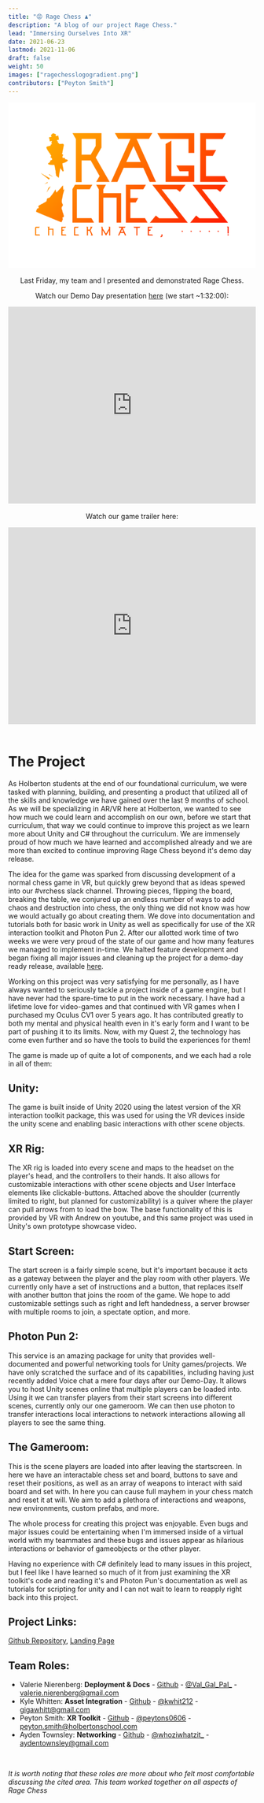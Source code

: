 ```yaml
---
title: "😡 Rage Chess ♟️"
description: "A blog of our project Rage Chess."
lead: "Immersing Ourselves Into XR"
date: 2021-06-23
lastmod: 2021-11-06
draft: false
weight: 50
images: ["ragechesslogogradient.png"]
contributors: ["Peyton Smith"]
---
```


<div align="center">
<img src="ragechesslogogradient.png">




Last Friday, my team and I presented and demonstrated Rage Chess.



Watch our Demo Day presentation [here](https://www.youtube.com/watch?v=vbvFjBUNubo) (we start ~1:32:00):



<iframe  width="100%"  height="400px"  src="https://www.youtube.com/embed/vbvFjBUNubo?t=5519"  title="YouTube video player"  frameborder="0"  allow="accelerometer; autoplay; clipboard-write; encrypted-media; gyroscope; picture-in-picture"  allowfullscreen></iframe>



Watch our game trailer here:

<iframe  width="100%"  height="400px"  src="https://www.youtube.com/embed/CHwq2JNkkTU"  title="YouTube video player"  frameborder="0"  allow="accelerometer; autoplay; clipboard-write; encrypted-media; gyroscope; picture-in-picture"  allowfullscreen></iframe>

</div>



<br>



# The Project

As Holberton students at the end of our foundational curriculum, we were tasked with planning, building, and presenting a product that utilized all of the skills and knowledge we have gained over the last 9 months of school. As we will be specializing in AR/VR here at Holberton, we wanted to see how much we could learn and accomplish on our own, before we start that curriculum, that way we could continue to improve this project as we learn more about Unity and C# throughout the curriculum. We are immensely proud of how much we have learned and accomplished already and we are more than excited to continue improving Rage Chess beyond it's demo day release.



The idea for the game was sparked from discussing development of a normal chess game in VR, but quickly grew beyond that as ideas spewed into our #vrchess slack channel. Throwing pieces, flipping the board, breaking the table, we conjured up an endless number of ways to add chaos and destruction into chess, the only thing we did not know was how we would actually go about creating them. We dove into documentation and tutorials both for basic work in Unity as well as specifically for use of the XR interaction toolkit and Photon Pun 2. After our allotted work time of two weeks we were very proud of the state of our game and how many features we managed to implement in-time. We halted feature development and began fixing all major issues and cleaning up the project for a demo-day ready release, available [here](https://github.com/aydentownsley/RageChess).



Working on this project was very satisfying for me personally, as I have always wanted to seriously tackle a project inside of a game engine, but I have never had the spare-time to put in the work necessary. I have had a lifetime love for video-games and that continued with VR games when I purchased my Oculus CV1 over 5 years ago. It has contributed greatly to both my mental and physical health even in it's early form and I want to be part of pushing it to its limits. Now, with my Quest 2, the technology has come even further and so have the tools to build the experiences for them!



The game is made up of quite a lot of components, and we each had a role in all of them:



## Unity:

The game is built inside of Unity 2020 using the latest version of the XR interaction toolkit package, this was used for using the VR devices inside the unity scene and enabling basic interactions with other scene objects.



## XR Rig:

The XR rig is loaded into every scene and maps to the headset on the player's head, and the controllers to their hands. It also allows for customizable interactions with other scene objects and User Interface elements like clickable-buttons. Attached above the shoulder (currently limited to right, but planned for customizability) is a quiver where the player can pull arrows from to load the bow. The base functionality of this is provided by VR with Andrew on youtube, and this same project was used in Unity's own prototype showcase video.



## Start Screen:

The start screen is a fairly simple scene, but it's important because it acts as a gateway between the player and the play room with other players. We currently only have a set of instructions and a button, that replaces itself with another button that joins the room of the game. We hope to add customizable settings such as right and left handedness, a server browser with multiple rooms to join, a spectate option, and more.



## Photon Pun 2:

This service is an amazing package for unity that provides well-documented and powerful networking tools for Unity games/projects. We have only scratched the surface and of its capabilities, including having just recently added Voice chat a mere four days after our Demo-Day. It allows you to host Unity scenes online that multiple players can be loaded into. Using it we can transfer players from their start screens into different scenes, currently only our one gameroom. We can then use photon to transfer interactions local interactions to network interactions allowing all players to see the same thing.



## The Gameroom:

This is the scene players are loaded into after leaving the startscreen. In here we have an interactable chess set and board, buttons to save and reset their positions, as well as an array of weapons to interact with said board and set with. In here you can cause full mayhem in your chess match and reset it at will. We aim to add a plethora of interactions and weapons, new environments, custom prefabs, and more.



The whole process for creating this project was enjoyable. Even bugs and major issues could be entertaining when I'm immersed inside of a virtual world with my teammates and these bugs and issues appear as hilarious interactions or behavior of gameobjects or the other player.



Having no experience with C# definitely lead to many issues in this project, but I feel like I have learned so much of it from just examining the XR toolkit's code and reading it's and Photon Pun's documentation as well as tutorials for scripting for unity and I can not wait to learn to reapply right back into this project.



## Project Links:
[Github Repository](https://github.com/aydentownsley/RageChess), [Landing Page](https://aydentownsley.github.io/RageChess/)

## Team Roles:

 - Valerie Nierenberg: **Deployment & Docs** - [Github](https://github.com/valerienierenberg) - [@Val_Gal_Pal_](https://twitter.com/Val_Gal_Pal_) - valerie.nierenberg@gmail.com
 - Kyle Whitten: **Asset Integration** - [Github](https://github.com/kwhit2) - [@kwhit212](https://twitter.com/kwhit212) - gigawhitt@gmail.com
 - Peyton Smith: **XR Toolkit** - [Github](https://github.com/peytonbrsmith) - [@peytons0606](https://twitter.com/peytons0606) - peyton.smith@holbertonschool.com
 - Ayden Townsley: **Networking** - [Github](https://github.com/aydentownsley) - [@whoziwhatzit_](https://twitter.com/whoziwhatzit_) - aydentownsley@gmail.com

</br>

*It is worth noting that these roles are more about who felt most comfortable discussing the cited area. This team worked together on all aspects of Rage Chess*
